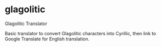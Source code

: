 # glagolitic
Glagolitic Translator 

Basic translator to convert Glagolitic characters into Cyrillic, then link to Google Translate for English translation.
